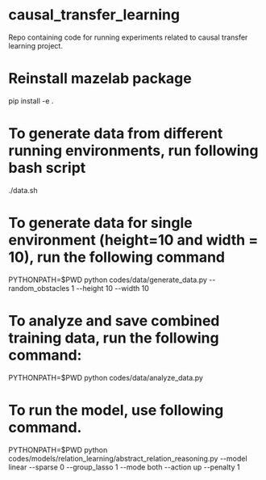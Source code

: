 
# causal_transfer_learning
Repo containing code for running experiments related to causal transfer learning project.

# Reinstall mazelab package

pip install -e .

# To generate data from different running environments, run following bash script

./data.sh

# To generate data for single environment (height=10 and width = 10), run the following command
PYTHONPATH=$PWD python codes/data/generate_data.py --random_obstacles 1 --height 10 --width 10

# To analyze and save combined training data, run the following command:
PYTHONPATH=$PWD python codes/data/analyze_data.py

# To run the model, use following command.
PYTHONPATH=$PWD python codes/models/relation_learning/abstract_relation_reasoning.py --model linear --sparse 0 --group_lasso 1 --mode both --action up --penalty 1
